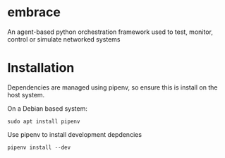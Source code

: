 # embrace
An agent-based python orchestration framework used to test, monitor, control or simulate networked systems

# Installation
Dependencies are managed using pipenv, so ensure this is install on the host system.

On a Debian based system:

    sudo apt install pipenv

Use pipenv to install development depdencies

    pipenv install --dev
